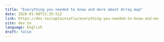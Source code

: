 ```yaml
---
title: "Everything you needed to know and more about Array.map"
date: 2020-01-08T21:35:51Z
link: https://dev.to/captainsafia/everything-you-needed-to-know-and-more-about-array-map-4a9b?utm_medium=RSS&utm_source=news.12bit.vn
site: dev.to
language: English
draft: false
---
```

